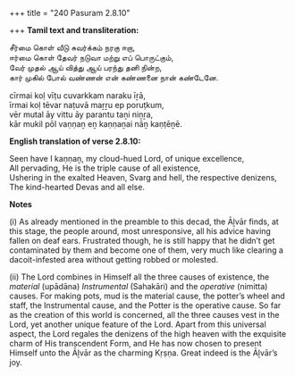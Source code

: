 +++
title = "240 Pasuram 2.8.10"

+++
**Tamil text and transliteration:**

சீர்மை கொள் வீடு சுவர்க்கம் நரகு ஈறா,  
ஈர்மை கொள் தேவர் நடுவா மற்று எப் பொருட்கும்,  
வேர் முதல் ஆய் வித்து ஆய் பரந்து தனி நின்ற,  
கார் முகில் போல் வண்ணன் என் கண்ணனை நான் கண்டேனே.

cīrmai koḷ vīṭu cuvarkkam naraku īṟā,  
īrmai koḷ tēvar naṭuvā maṟṟu ep poruṭkum,  
vēr mutal āy vittu āy parantu taṉi niṉṟa,  
kār mukil pōl vaṇṇaṉ eṉ kaṇṇaṉai nāṉ kaṇṭēṉē.

**English translation of verse 2.8.10:**

Seen have I kaṇṇaṉ, my cloud-hued Lord, of unique excellence,  
All pervading, He is the triple cause of all existence,  
Ushering in the exalted Heaven, Svarg and hell, the respective denizens,  
The kind-hearted Devas and all else.

**Notes**

\(i\) As already mentioned in the preamble to this decad, the Āḻvār finds, at this stage, the people around, most unresponsive, all his advice having fallen on deaf ears. Frustrated though, he is still happy that he didn’t get contaminated by them and become one of them, very much like clearing a dacoit-infested area without getting robbed or molested.

\(ii\) The Lord combines in Himself all the three causes of existence, the *material* (upādāna) *Instrumental* (Sahakāri) and the *operative* (nimitta) causes. For making pots, mud is the material cause, the potter’s wheel and staff, the Instrumental cause, and the Potter is the operative cause. So far as the creation of this world is concerned, all the three causes vest in the Lord, yet another unique feature of the Lord. Apart from this universal aspect, the Lord regales the denizens of the high heaven with the exquisite charm of His transcendent Form, and He has now chosen to present Himself unto the Āḻvār as the charming Kṛṣṇa. Great indeed is the Āḻvār’s joy.



